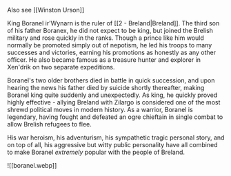 Also see [[Winston Urson]]

King Boranel ir'Wynarn is the ruler of [[2 - Breland|Breland]]. The third son of his father Boranex, he did not expect to be king, but joined the Brelish military and rose quickly in the ranks. Though a prince like him would normally be promoted simply out of nepotism, he led his troops to many successes and victories, earning his promotions as honestly as any other officer. He also became famous as a treasure hunter and explorer in Xen'drik on two separate expeditions.

Boranel's two older brothers died in battle in quick succession, and upon hearing the news his father died by suicide shortly thereafter, making Boranel king quite suddenly and unexpectedly. As king, he quickly proved highly effective - allying Breland with Zilargo is considered one of the most shrewd political moves in modern history. As a warrior, Boranel is legendary, having fought and defeated an ogre chieftain in single combat to allow Brelish refugees to flee.

His war heroism, his adventurism, his sympathetic tragic personal story, and on top of all, his aggressive but witty public personality have all combined to make Boranel *extremely* popular with the people of Breland. 

![[boranel.webp]]